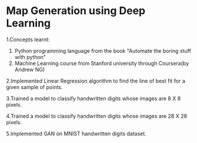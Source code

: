 # Map Generation using Deep Learning
1.Concepts learnt:
  1. Python programming language from the book "Automate the boring stuff with python"
  2. Machine Learning course from Stanford university through Coursera(by Andrew NG)


2.Implemented Linear Regression algorithm to find the line of best fit for a given sample of points.

3.Trained a model to classify handwritten digits whose images are 8 X 8 pixels.

4.Trained a model to classify handwritten digits whose images are 28 X 28 pixels.

5.Implemented GAN on MNIST handwritten digits dataset.
